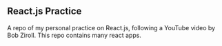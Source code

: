## React.js Practice

A repo of my personal practice on React.js, following a YouTube video by Bob Ziroll. This repo contains many react apps.